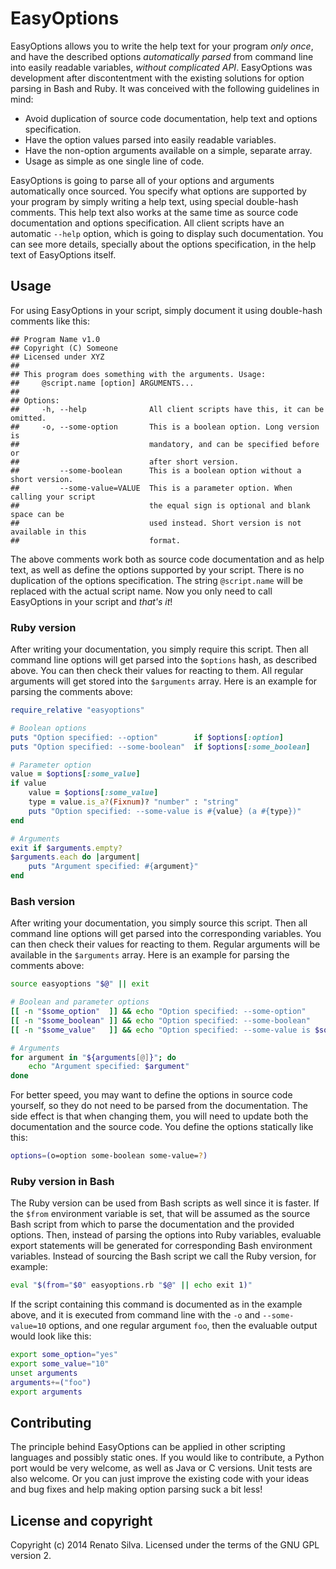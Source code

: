 # EasyOptions

EasyOptions allows you to write the help text for your program *only once*, and have the described options *automatically parsed* from command line into easily readable variables, *without complicated API*. EasyOptions was development after discontentment with the existing solutions for option parsing in Bash and Ruby. It was conceived with the following guidelines in mind:

  * Avoid duplication of source code documentation, help text and options specification.
  * Have the option values parsed into easily readable variables.
  * Have the non-option arguments available on a simple, separate array.
  * Usage as simple as one single line of code.

EasyOptions is going to parse all of your options and arguments automatically once sourced. You specify what options are supported by your program by simply writing a help text, using special double-hash comments. This help text also works at the same time as source code documentation and options specification. All client scripts have an automatic `--help` option, which is going to display such documentation. You can see more details, specially about the options specification, in the help text of EasyOptions itself.

## Usage

For using EasyOptions in your script, simply document it using double-hash comments like this:

```
## Program Name v1.0
## Copyright (C) Someone
## Licensed under XYZ
##
## This program does something with the arguments. Usage:
##     @script.name [option] ARGUMENTS...
##
## Options:
##     -h, --help              All client scripts have this, it can be omitted.
##     -o, --some-option       This is a boolean option. Long version is
##                             mandatory, and can be specified before or
##                             after short version.
##         --some-boolean      This is a boolean option without a short version.
##         --some-value=VALUE  This is a parameter option. When calling your script
##                             the equal sign is optional and blank space can be
##                             used instead. Short version is not available in this
##                             format.
```

The above comments work both as source code documentation and as help text, as well as define the options supported by your script. There is no duplication of the options specification. The string `@script.name` will be replaced with the actual script name. Now you only need to call EasyOptions in your script and *that's it*!

### Ruby version

After writing your documentation, you simply require this script. Then all command line options will get parsed into the `$options` hash, as described above. You can then check their values for reacting to them. All regular arguments will get stored into the `$arguments` array. Here is an example for parsing the comments above:

```ruby
require_relative "easyoptions"

# Boolean options
puts "Option specified: --option"        if $options[:option]
puts "Option specified: --some-boolean"  if $options[:some_boolean]

# Parameter option
value = $options[:some_value]
if value
    value = $options[:some_value]
    type = value.is_a?(Fixnum)? "number" : "string"
    puts "Option specified: --some-value is #{value} (a #{type})"
end

# Arguments
exit if $arguments.empty?
$arguments.each do |argument|
    puts "Argument specified: #{argument}"
end
```

### Bash version

After writing your documentation, you simply source this script. Then all command line options will get parsed into the corresponding variables. You can then check their values for reacting to them. Regular arguments will be available in the `$arguments` array. Here is an example for parsing the comments above:

```bash
source easyoptions "$@" || exit

# Boolean and parameter options
[[ -n "$some_option"  ]] && echo "Option specified: --some-option"
[[ -n "$some_boolean" ]] && echo "Option specified: --some-boolean"
[[ -n "$some_value"   ]] && echo "Option specified: --some-value is $some_value"

# Arguments
for argument in "${arguments[@]}"; do
    echo "Argument specified: $argument"
done
```

For better speed, you may want to define the options in source code yourself, so they do not need to be parsed from the documentation. The side effect is that when changing them, you will need to update both the documentation and the source code. You define the options statically like this:

```bash
options=(o=option some-boolean some-value=?)
```

### Ruby version in Bash

The Ruby version can be used from Bash scripts as well since it is faster. If the `$from` environment variable is set, that will be assumed as the source Bash script from which to parse the documentation and the provided options. Then, instead of parsing the options into Ruby variables, evaluable export statements will be generated for corresponding Bash environment variables. Instead of sourcing the Bash script we call the Ruby version, for example:

```bash
eval "$(from="$0" easyoptions.rb "$@" || echo exit 1)"
```

If the script containing this command is documented as in the example above, and it is executed from command line with the `-o` and `--some-value=10` options, and one regular argument `foo`, then the evaluable output would look like this:

```bash
export some_option="yes"
export some_value="10"
unset arguments
arguments+=("foo")
export arguments
```

## Contributing

The principle behind EasyOptions can be applied in other scripting languages and possibly static ones. If you would like to contribute, a Python port would be very welcome, as well as Java or C versions. Unit tests are also welcome. Or you can just improve the existing code with your ideas and bug fixes and help making option parsing suck a bit less!

## License and copyright

Copyright (c) 2014 Renato Silva.
Licensed under the terms of the GNU GPL version 2.


